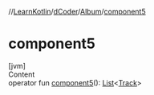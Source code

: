 //[LearnKotlin](../../index.md)/[dCoder](../index.md)/[Album](index.md)/[component5](component5.md)



# component5  
[jvm]  
Content  
operator fun [component5](component5.md)(): [List](https://kotlinlang.org/api/latest/jvm/stdlib/kotlin.collections/-list/index.html)<[Track](../-track/index.md)>  



